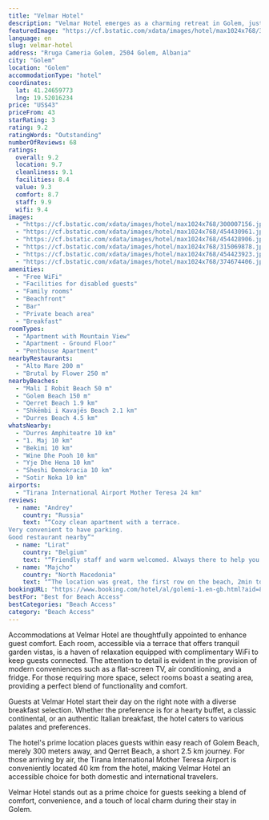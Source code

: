 ```yaml
---
title: "Velmar Hotel"
description: "Velmar Hotel emerges as a charming retreat in Golem, just a stone's throw away from the serene Mali I Robit Beach."
featuredImage: "https://cf.bstatic.com/xdata/images/hotel/max1024x768/300007156.jpg?k=59dd3d536e4cbe68f9415a637b2d668193814c87272f46c49e5eea4493d824ca&o=&hp=1"
language: en
slug: velmar-hotel
address: "Rruga Cameria Golem, 2504 Golem, Albania"
city: "Golem"
location: "Golem"
accommodationType: "hotel"
coordinates:
  lat: 41.24659773
  lng: 19.52016234
price: "US$43"
priceFrom: 43
starRating: 3
rating: 9.2
ratingWords: "Outstanding"
numberOfReviews: 68
ratings:
  overall: 9.2
  location: 9.7
  cleanliness: 9.1
  facilities: 8.4
  value: 9.3
  comfort: 8.7
  staff: 9.9
  wifi: 9.4
images:
  - "https://cf.bstatic.com/xdata/images/hotel/max1024x768/300007156.jpg?k=59dd3d536e4cbe68f9415a637b2d668193814c87272f46c49e5eea4493d824ca&o=&hp=1"
  - "https://cf.bstatic.com/xdata/images/hotel/max1024x768/454430961.jpg?k=7784fab500c15ed24b43e8d37ac61421c64476c0b4c552053a625031f02f3441&o=&hp=1"
  - "https://cf.bstatic.com/xdata/images/hotel/max1024x768/454428906.jpg?k=7adeea0b6e24ae53c9a306bf5f97912c5e743601876b65aceda45c3b2967c813&o=&hp=1"
  - "https://cf.bstatic.com/xdata/images/hotel/max1024x768/315069878.jpg?k=d96abe6fe8c7bf64c3ef554ae38635356b916f946d23ca0402c12e2c322cfa54&o=&hp=1"
  - "https://cf.bstatic.com/xdata/images/hotel/max1024x768/454423923.jpg?k=8c8562876dc6b3095554cc9099e1e750fae4cec2255332451462b8f94dc3b54c&o=&hp=1"
  - "https://cf.bstatic.com/xdata/images/hotel/max1024x768/374674406.jpg?k=76efd32fc5a00da6a973d9f5719738f0e26a934853d5608d426dde046b4e8c59&o=&hp=1"
amenities:
  - "Free WiFi"
  - "Facilities for disabled guests"
  - "Family rooms"
  - "Beachfront"
  - "Bar"
  - "Private beach area"
  - "Breakfast"
roomTypes:
  - "Apartment with Mountain View"
  - "Apartment - Ground Floor"
  - "Penthouse Apartment"
nearbyRestaurants:
  - "Alto Mare 200 m"
  - "Brutal by Flower 250 m"
nearbyBeaches:
  - "Mali I Robit Beach 50 m"
  - "Golem Beach 150 m"
  - "Qerret Beach 1.9 km"
  - "Shkëmbi i Kavajës Beach 2.1 km"
  - "Durres Beach 4.5 km"
whatsNearby:
  - "Durres Amphiteatre 10 km"
  - "1. Maj 10 km"
  - "Bekimi 10 km"
  - "Wine Dhe Pooh 10 km"
  - "Yje Dhe Hena 10 km"
  - "Sheshi Demokracia 10 km"
  - "Sotir Noka 10 km"
airports:
  - "Tirana International Airport Mother Teresa 24 km"
reviews:
  - name: "Andrey"
    country: "Russia"
    text: "“Cozy clean apartment with a terrace.
Very convenient to have parking.
Good restaurant nearby”"
  - name: "Lirat"
    country: "Belgium"
    text: "“Friendly staff and warm welcomed. Always there to help you out. Recommend 100%!”"
  - name: "Majcho"
    country: "North Macedonia"
    text: "“The location was great, the first row on the beach, 2min to the beach, with sunbeds and umbrellas provided by the hotel for free. The breakfast was nice, a regular continental breakfast, there are nearby restaurants with affordable prices for...”"
bookingURL: "https://www.booking.com/hotel/al/golemi-1.en-gb.html?aid=8035640"
bestFor: "Best for Beach Access"
bestCategories: "Beach Access"
category: "Beach Access"
---
```


Accommodations at Velmar Hotel are thoughtfully appointed to enhance guest comfort. Each room, accessible via a terrace that offers tranquil garden vistas, is a haven of relaxation equipped with complimentary WiFi to keep guests connected. The attention to detail is evident in the provision of modern conveniences such as a flat-screen TV, air conditioning, and a fridge. For those requiring more space, select rooms boast a seating area, providing a perfect blend of functionality and comfort.

Guests at Velmar Hotel start their day on the right note with a diverse breakfast selection. Whether the preference is for a hearty buffet, a classic continental, or an authentic Italian breakfast, the hotel caters to various palates and preferences.

The hotel's prime location places guests within easy reach of Golem Beach, merely 300 meters away, and Qerret Beach, a short 2.5 km journey. For those arriving by air, the Tirana International Mother Teresa Airport is conveniently located 40 km from the hotel, making Velmar Hotel an accessible choice for both domestic and international travelers.

Velmar Hotel stands out as a prime choice for guests seeking a blend of comfort, convenience, and a touch of local charm during their stay in Golem.